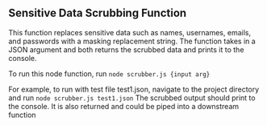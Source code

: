 ## Sensitive Data Scrubbing Function

This function replaces sensitive data such as names, usernames, emails, and passwords with a masking replacement string. The function takes in a JSON argument and both returns the scrubbed data and prints it to the console.

To run this node function, run 
`node scrubber.js {input arg}`

For example, to run with test file test1.json, navigate to the project directory and run 
`node scrubber.js test1.json`
The scrubbed output should print to the console. It is also returned and could be piped into a downstream function